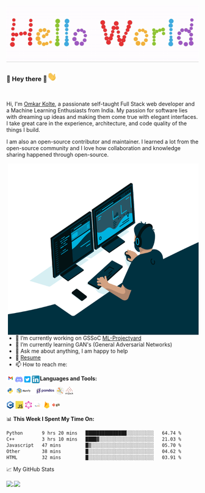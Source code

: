 <p align="center">
  <img src="https://github.com/psyduck1203/psyduck1203/blob/main/assests/hello-world.gif">
</p>

### :rainbow: Hey there :eyes:<img src="https://github.com/psyduck1203/psyduck1203/blob/main/assests/Hi.gif" width="25px">
<br />


Hi, I'm [Omkar Kolte](), a passionate self-taught Full Stack web developer and a Machine Learning Enthusiasts from India. My passion for software lies with dreaming up ideas and making them come true with elegant interfaces. I take great care in the experience, architecture, and code quality of the things I build.

I am also an open-source contributor and maintainer. I learned a lot from the open-source community and I love how collaboration and knowledge sharing happened through open-source.


  <img align="right" alt="GIF" src="https://github.com/psyduck1203/psyduck1203/blob/main/assests/code.gif" width="500" height="450" />

- 🔭 I’m currently working on GSSoC [ML-Projectyard](https://github.com/ashishsahu1/ML-ProjectYard)
- 🌱 I’m currently learning GAN's (General Adversarial Networks) 
- 💬 Ask me about anything, I am happy to help
- 📝 [Resume]()
- 📫 How to reach me:

<a href="omkarkolte78@gmail.com">
  <img align="left" alt="Omkar's Mail" width="22px" src="https://github.com/psyduck1203/psyduck1203/blob/main/assests/gmail.png" />
</a>
<a href="https://discord.gg/">
  <img align="left" alt="Omkar's Discord" width="22px" src="https://github.com/psyduck1203/psyduck1203/blob/main/assests/discord.png" />
</a>
<a href="https://twitter.com/OmkarKolte3">
  <img align="left" alt="Omkar Kolte | Twitter" width="22px" src="https://github.com/psyduck1203/psyduck1203/blob/main/assests/twitter.png" />
</a>
<a href="https://www.linkedin.com/in/omkarkolte/">
  <img align="left" alt="Omkar's LinkedIN" width="22px" src="https://github.com/psyduck1203/psyduck1203/blob/main/assests/linkedin.png" />
</a>

**Languages and Tools:**  

<code><img height="20" src="https://raw.githubusercontent.com/github/explore/80688e429a7d4ef2fca1e82350fe8e3517d3494d/topics/python/python.png"></code>
<code><img height="20" src="https://github.com/psyduck1203/psyduck1203/blob/main/assests/numpy.png"></code>
<code><img height="20" src="https://github.com/psyduck1203/psyduck1203/blob/main/assests/pandas.png"></code>
<code><img height="20" src="https://github.com/psyduck1203/psyduck1203/blob/main/assests/matplotlib.png"></code>
<code><img height="20" src="https://github.com/psyduck1203/psyduck1203/blob/main/assests/mlpack.png"></code>


<code><img height="20" src="https://raw.githubusercontent.com/github/explore/80688e429a7d4ef2fca1e82350fe8e3517d3494d/topics/cpp/cpp.png"></code>
<code><img height="20" src="https://raw.githubusercontent.com/github/explore/80688e429a7d4ef2fca1e82350fe8e3517d3494d/topics/javascript/javascript.png"></code>
<code><img height="20" src="https://raw.githubusercontent.com/github/explore/5c058a388828bb5fde0bcafd4bc867b5bb3f26f3/topics/graphql/graphql.png"></code>
<code><img height="20" src="https://raw.githubusercontent.com/github/explore/80688e429a7d4ef2fca1e82350fe8e3517d3494d/topics/mysql/mysql.png"></code>
<code><img height="20" src="https://raw.githubusercontent.com/github/explore/80688e429a7d4ef2fca1e82350fe8e3517d3494d/topics/firebase/firebase.png"></code>
<code><img height="20" src="https://raw.githubusercontent.com/github/explore/80688e429a7d4ef2fca1e82350fe8e3517d3494d/topics/git/git.png"></code>


📊 **This Week I Spent My Time On:**
<!--START_SECTION:waka-->
```text
Python       9 hrs 20 mins   ███████████████░░░░░░░░░░   64.74 % 
C++          3 hrs 10 mins   ████▓░░░░░░░░░░░░░░░░░░░░   21.03 % 
Javascript   47 mins         █▒░░░░░░░░░░░░░░░░░░░░░░░   05.70 % 
Other        38 mins         █░░░░░░░░░░░░░░░░░░░░░░░░   04.62 % 
HTML         32 mins         █░░░░░░░░░░░░░░░░░░░░░░░░   03.91 % 
```
<!--END_SECTION:waka-->

📈 My GitHub Stats

<a href="https://github.com/anuraghazra/github-readme-stats">
  <img align="center" src="https://github-readme-stats.anuraghazra1.vercel.app/api?username=psyduck1203&show_icons=true&include_all_commits=true&theme=gotham" />
</a>
<a href="https://github.com/anuraghazra/github-readme-stats">
  <!-- Change the `github-readme-stats.anuraghazra1.vercel.app` to `github-readme-stats.vercel.app`  -->
  <img align="center" src="https://github-readme-stats.anuraghazra1.vercel.app/api/top-langs/?username=psyduck1203&layout=compact&theme=gotham" />
</a>

<!--
**psyduck1203/psyduck1203** is a ✨ _special_ ✨ repository because its `README.md` (this file) appears on your GitHub profile.

Here are some ideas to get you started:

- 🔭 I’m currently working on ...
- 🌱 I’m currently learning ...
- 👯 I’m looking to collaborate on ...
- 🤔 I’m looking for help with ...
- 💬 Ask me about ...
- 📫 How to reach me: ...
- 😄 Pronouns: ...
- ⚡ Fun fact: ...
-->
